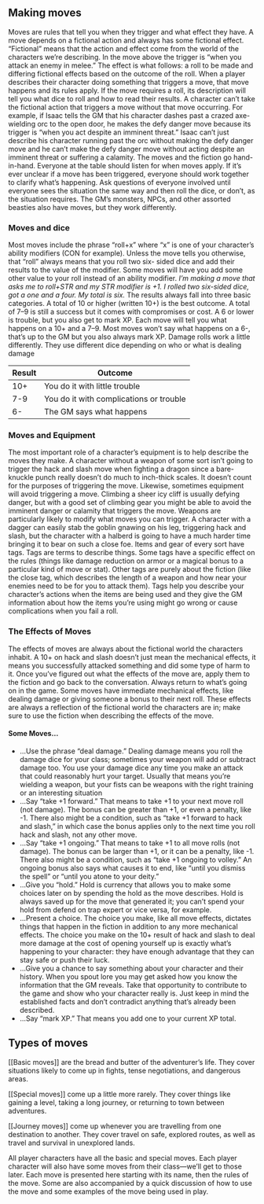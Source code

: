 <h2 id="making-moves">Making moves</h2>
<p>Moves are rules that tell you when they trigger and what effect they have. A move depends on a fictional action and always has some fictional effect. “Fictional” means that the action and effect come from the world of the characters we’re describing. In the move above the trigger is “when you attack an enemy in melee.” The effect is what follows: a roll to be made and differing fictional effects based on the outcome of the roll. When a player describes their character doing something that triggers a move, that move happens and its rules apply. If the move requires a roll, its description will tell you what dice to roll and how to read their results. A character can’t take the fictional action that triggers a move without that move occurring. For example, if Isaac tells the GM that his character dashes past a crazed axe-wielding orc to the open door, he makes the defy danger move because its trigger is “when you act despite an imminent threat.” Isaac can’t just describe his character running past the orc without making the defy danger move and he can’t make the defy danger move without acting despite an imminent threat or suffering a calamity. The moves and the fiction go hand-in-hand. Everyone at the table should listen for when moves apply. If it’s ever unclear if a move has been triggered, everyone should work together to clarify what’s happening. Ask questions of everyone involved until everyone sees the situation the same way and then roll the dice, or don’t, as the situation requires. The GM’s monsters, NPCs, and other assorted beasties also have moves, but they work differently.</p>
<h3 id="moves-and-dice">Moves and dice</h3>
<p>Most moves include the phrase “roll+x” where “x” is one of your character’s ability modifiers (CON for example). Unless the move tells you otherwise, that “roll” always means that you roll two six- sided dice and add their results to the value of the modifier. Some moves will have you add some other value to your roll instead of an ability modifier. <em>I’m making a move that asks me to roll+STR and my STR modifier is +1. I rolled two six-sided dice, got a one and a four. My total is six.</em> The results always fall into three basic categories. A total of 10 or higher (written 10+) is the best outcome. A total of 7–9 is still a success but it comes with compromises or cost. A 6 or lower is trouble, but you also get to mark XP. Each move will tell you what happens on a 10+ and a 7–9. Most moves won’t say what happens on a 6-, that’s up to the GM but you also always mark XP. Damage rolls work a little differently. They use different dice depending on who or what is dealing damage</p>
<table>
<thead>
<tr class="header">
<th>Result</th>
<th>Outcome</th>
</tr>
</thead>
<tbody>
<tr class="odd">
<td>10+</td>
<td>You do it with little trouble</td>
</tr>
<tr class="even">
<td>7-9</td>
<td>You do it with complications or trouble</td>
</tr>
<tr class="odd">
<td>6-</td>
<td>The GM says what happens</td>
</tr>
</tbody>
</table>
<h3 id="moves-and-equipment">Moves and Equipment</h3>
<p>The most important role of a character’s equipment is to help describe the moves they make. A character without a weapon of some sort isn’t going to trigger the hack and slash move when fighting a dragon since a bare-knuckle punch really doesn’t do much to inch-thick scales. It doesn’t count for the purposes of triggering the move. Likewise, sometimes equipment will avoid triggering a move. Climbing a sheer icy cliff is usually defying danger, but with a good set of climbing gear you might be able to avoid the imminent danger or calamity that triggers the move. Weapons are particularly likely to modify what moves you can trigger. A character with a dagger can easily stab the goblin gnawing on his leg, triggering hack and slash, but the character with a halberd is going to have a much harder time bringing it to bear on such a close foe. Items and gear of every sort have tags. Tags are terms to describe things. Some tags have a specific effect on the rules (things like damage reduction on armor or a magical bonus to a particular kind of move or stat). Other tags are purely about the fiction (like the close tag, which describes the length of a weapon and how near your enemies need to be for you to attack them). Tags help you describe your character’s actions when the items are being used and they give the GM information about how the items you’re using might go wrong or cause complications when you fail a roll.</p>
<h3 id="the-effects-of-moves">The Effects of Moves</h3>
<p>The effects of moves are always about the fictional world the characters inhabit. A 10+ on hack and slash doesn’t just mean the mechanical effects, it means you successfully attacked something and did some type of harm to it. Once you’ve figured out what the effects of the move are, apply them to the fiction and go back to the conversation. Always return to what’s going on in the game. Some moves have immediate mechanical effects, like dealing damage or giving someone a bonus to their next roll. These effects are always a reflection of the fictional world the characters are in; make sure to use the fiction when describing the effects of the move.</p>
<h4 id="some-moves">Some Moves…</h4>
<ul>
<li>…Use the phrase “deal damage.” Dealing damage means you roll the damage dice for your class; sometimes your weapon will add or subtract damage too. You use your damage dice any time you make an attack that could reasonably hurt your target. Usually that means you’re wielding a weapon, but your fists can be weapons with the right training or an interesting situation</li>
<li>…Say “take +1 forward.” That means to take +1 to your next move roll (not damage). The bonus can be greater than +1, or even a penalty, like -1. There also might be a condition, such as “take +1 forward to hack and slash,” in which case the bonus applies only to the next time you roll hack and slash, not any other move.</li>
<li>…Say “take +1 ongoing.” That means to take +1 to all move rolls (not damage). The bonus can be larger than +1, or it can be a penalty, like -1. There also might be a condition, such as “take +1 ongoing to volley.” An ongoing bonus also says what causes it to end, like “until you dismiss the spell” or “until you atone to your deity.”</li>
<li>…Give you “hold.” Hold is currency that allows you to make some choices later on by spending the hold as the move describes. Hold is always saved up for the move that generated it; you can’t spend your hold from defend on trap expert or vice versa, for example.</li>
<li>…Present a choice. The choice you make, like all move effects, dictates things that happen in the fiction in addition to any more mechanical effects. The choice you make on the 10+ result of hack and slash to deal more damage at the cost of opening yourself up is exactly what’s happening to your character: they have enough advantage that they can stay safe or push their luck.</li>
<li>…Give you a chance to say something about your character and their history. When you spout lore you may get asked how you know the information that the GM reveals. Take that opportunity to contribute to the game and show who your character really is. Just keep in mind the established facts and don’t contradict anything that’s already been described.</li>
<li>…Say “mark XP.” That means you add one to your current XP total.</li>
</ul>
<h2 id="types-of-moves">Types of moves</h2>
<p>[[Basic moves]] are the bread and butter of the adventurer’s life. They cover situations likely to come up in fights, tense negotiations, and dangerous areas.</p>
<p>[[Special moves]] come up a little more rarely. They cover things like gaining a level, taking a long journey, or returning to town between adventures.</p>
<p>[[Journey moves]] come up whenever you are travelling from one destination to another. They cover travel on safe, explored routes, as well as travel and survival in unexplored lands.</p>
<p>All player characters have all the basic and special moves. Each player character will also have some moves from their class—we’ll get to those later. Each move is presented here starting with its name, then the rules of the move. Some are also accompanied by a quick discussion of how to use the move and some examples of the move being used in play.</p>

